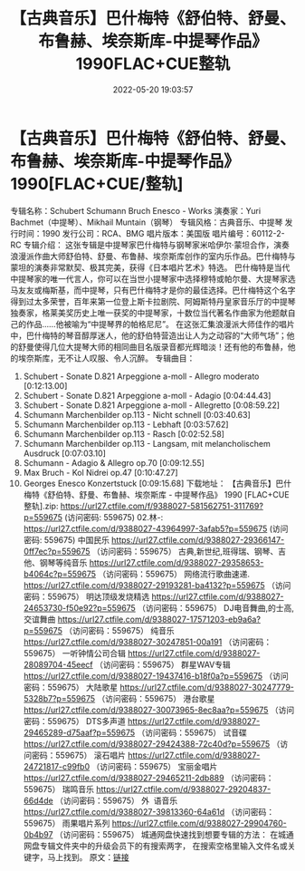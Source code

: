 ﻿---
title: 【古典音乐】巴什梅特《舒伯特、舒曼、布鲁赫、埃奈斯库-中提琴作品》1990FLAC+CUE整轨
date: 2022-05-20 19:03:57
categories: 古典音乐、新世纪、纯音雅乐
tags: 纯音雅乐
---
# 【古典音乐】巴什梅特《舒伯特、舒曼、布鲁赫、埃奈斯库-中提琴作品》1990[FLAC+CUE/整轨]

专辑名称：Schubert Schumann Bruch
Enesco - Works
演奏家：Yuri Bachmet（中提琴）、Mikhail
Muntain（钢琴）
专辑风格：古典音乐、中提琴
发行时间：1990
发行公司：RCA、BMG
唱片版本：美国版
唱片编号：60112-2-RC
专辑介绍：
这张专辑是中提琴家巴什梅特与钢琴家米哈伊尔·蒙坦合作，演奏浪漫派作曲大师舒伯特、舒曼、布鲁赫、埃奈斯库创作的室内乐作品。巴什梅特与蒙坦的演奏非常默契、极其完美，获得《日本唱片艺术》特选。
巴什梅特是当代中提琴家的唯一代言人，你可以在当世小提琴家中选择穆特或帕尔曼、大提琴家选马友友或梅斯基，而中提琴，只有巴什梅特才是你的最佳选择。巴什梅特这个名字得到过太多荣誉，百年来第一位登上斯卡拉剧院、阿姆斯特丹皇家音乐厅的中提琴独奏家，格莱美奖历史上唯一获奖的中提琴家，十数位当代著名作曲家为他题献自己的作品……他被喻为“中提琴界的帕格尼尼”。
在这张汇集浪漫派大师佳作的唱片中，巴什梅特的琴音醇厚迷人，他的舒伯特营造出让人为之动容的“大师气场”；他的舒曼使得几位大提琴大师的相同曲目名版录音都光辉暗淡！还有他的布鲁赫，他的埃奈斯库，无不让人叹服、令人沉醉。
专辑曲目：
01. Schubert - Sonate D.821
Arpeggione a-moll - Allegro moderato
[0:12:13.00]
02. Schubert - Sonate D.821
Arpeggione a-moll - Adagio
[0:04:44.43]
03. Schubert - Sonate D.821
Arpeggione a-moll - Allegretto
[0:08:59.22]
04. Schumann Marchenbilder
op.113 - Nicht schnell
[0:03:40.63]
05. Schumann Marchenbilder
op.113 - Lebhaft
[0:03:57.62]
06. Schumann Marchenbilder
op.113 - Rasch
[0:02:52.58]
07. Schumann Marchenbilder
op.113 - Langsam, mit melancholischem Ausdruck
[0:07:03.10]
08. Schumann - Adagio &
Allegro op.70
[0:09:12.55]
09. Max Bruch - Kol Nidrei
op.47
[0:10:47.27]
10. Georges Enesco
Konzertstuck
[0:09:15.68]
下载地址：
【古典音乐】巴什梅特《舒伯特、舒曼、布鲁赫、埃奈斯库 - 中提琴作品》 1990
[FLAC+CUE整轨].zip: https://url27.ctfile.com/f/9388027-581562751-311769?p=559675
(访问密码: 559675)
02.林-: https://url27.ctfile.com/d/9388027-43964997-3afab5?p=559675
(访问密码: 559675)
中国民乐
https://url27.ctfile.com/d/9388027-29366147-0ff7ec?p=559675
（访问密码：559675）
古典,新世纪,班得瑞、钢琴、吉他、钢琴等纯音乐
https://url27.ctfile.com/d/9388027-29358653-b4064c?p=559675
（访问密码：559675）
网络流行歌曲速递.
https://url27.ctfile.com/d/9388027-29193281-ba4132?p=559675
（访问密码：559675）
明达顶级发烧精选
https://url27.ctfile.com/d/9388027-24653730-f50e92?p=559675
（访问密码：559675）
DJ电音舞曲,的士高, 交谊舞曲
https://url27.ctfile.com/d/9388027-17571203-eb9a6a?p=559675
（访问密码：559675）
纯音乐
https://url27.ctfile.com/d/9388027-30247851-00a191
（访问密码：559675）
一听钟情公司合辑
https://url27.ctfile.com/d/9388027-28089704-45eecf
（访问密码：559675）
群星WAV专辑
https://url27.ctfile.com/d/9388027-19437416-b18f0a?p=559675
（访问密码：559675）
大陆歌星
https://url27.ctfile.com/d/9388027-30247779-5328b7?p=559675
（访问密码：559675）
港台歌星
https://url27.ctfile.com/d/9388027-30073965-8ec8aa?p=559675
（访问密码：559675）
DTS多声道
https://url27.ctfile.com/d/9388027-29465289-d75aaf?p=559675
（访问密码：559675）
试音碟
https://url27.ctfile.com/d/9388027-29424388-72c40d?p=559675
（访问密码：559675）
滚石唱片
https://url27.ctfile.com/d/9388027-24721817-c99fb0
（访问密码：559675）
宝丽金唱片
https://url27.ctfile.com/d/9388027-29465211-2db889
（访问密码：559675）
瑞鸣音乐
https://url27.ctfile.com/d/9388027-29204837-66d4de
（访问密码：559675）
外  语音乐
https://url27.ctfile.com/d/9388027-39813360-64a61d
（访问密码：559675）
雨果唱片系列
https://url27.ctfile.com/d/9388027-29904760-0b4b97
（访问密码：559675）
城通网盘快速找到想要专辑的方法：
在城通网盘专辑文件夹中的升级会员下的有搜索两字，
在搜索空格里输入文件名或关键字，马上找到。
原文：[链接](https://blog.sina.com.cn/s/blog_1647c7e7601030xc5.html)